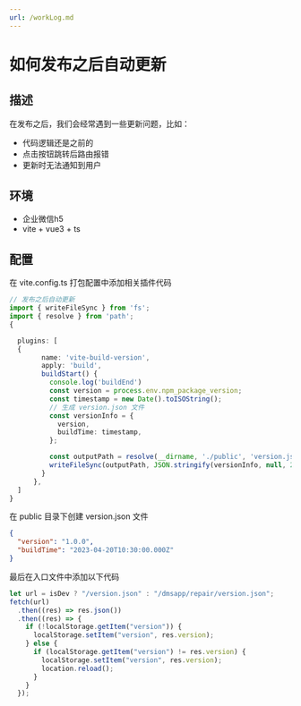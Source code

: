 ```yaml
---
url: /workLog.md
---
```

# 如何发布之后自动更新

## 描述

在发布之后，我们会经常遇到一些更新问题，比如：

* 代码逻辑还是之前的
* 点击按钮跳转后路由报错
* 更新时无法通知到用户

## 环境

* 企业微信h5
* vite + vue3 + ts

## 配置

在 vite.config.ts 打包配置中添加相关插件代码

```ts
// 发布之后自动更新
import { writeFileSync } from 'fs';
import { resolve } from 'path';
{

  plugins: [
  {
        name: 'vite-build-version',
        apply: 'build',
        buildStart() {
          console.log('buildEnd')
          const version = process.env.npm_package_version;
          const timestamp = new Date().toISOString();
          // 生成 version.json 文件
          const versionInfo = {
            version,
            buildTime: timestamp,
          };

          const outputPath = resolve(__dirname, './public', 'version.json');
          writeFileSync(outputPath, JSON.stringify(versionInfo, null, 2));
        }
      },
  ]
}

```

在 public 目录下创建 version.json 文件

```json
{
  "version": "1.0.0",
  "buildTime": "2023-04-20T10:30:00.000Z"
}
```

最后在入口文件中添加以下代码

```ts
let url = isDev ? "/version.json" : "/dmsapp/repair/version.json";
fetch(url)
  .then((res) => res.json())
  .then((res) => {
    if (!localStorage.getItem("version")) {
      localStorage.setItem("version", res.version);
    } else {
      if (localStorage.getItem("version") != res.version) {
        localStorage.setItem("version", res.version);
        location.reload();
      }
    }
  });

```
